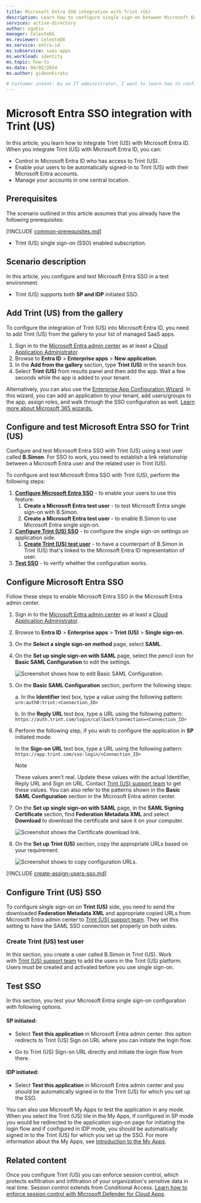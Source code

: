 ```yaml
---
title: Microsoft Entra SSO integration with Trint (US)
description: Learn how to configure single sign-on between Microsoft Entra ID and Trint (US).
services: active-directory
author: nguhiu
manager: CelesteDG
ms.reviewer: CelesteDG
ms.service: entra-id
ms.subservice: saas-apps
ms.workload: identity
ms.topic: how-to
ms.date: 04/02/2024
ms.author: gideonkiratu

# Customer intent: As an IT administrator, I want to learn how to configure single sign-on between Microsoft Entra ID and Directory Services so that I can control who has access to Directory Services, enable automatic sign-in with Microsoft Entra accounts, and manage my accounts in one central location.
---
```


# Microsoft Entra SSO integration with Trint (US)

In this article,  you learn how to integrate Trint (US) with Microsoft Entra ID. When you integrate Trint (US) with Microsoft Entra ID, you can:

* Control in Microsoft Entra ID who has access to Trint (US).
* Enable your users to be automatically signed-in to Trint (US) with their Microsoft Entra accounts.
* Manage your accounts in one central location.

## Prerequisites
The scenario outlined in this article assumes that you already have the following prerequisites:

[!INCLUDE [common-prerequisites.md](~/identity/saas-apps/includes/common-prerequisites.md)]
* Trint (US) single sign-on (SSO) enabled subscription.

## Scenario description

In this article,  you configure and test Microsoft Entra SSO in a test environment.

* Trint (US) supports both **SP and IDP** initiated SSO.

## Add Trint (US) from the gallery

To configure the integration of Trint (US) into Microsoft Entra ID, you need to add Trint (US) from the gallery to your list of managed SaaS apps.

1. Sign in to the [Microsoft Entra admin center](https://entra.microsoft.com) as at least a [Cloud Application Administrator](~/identity/role-based-access-control/permissions-reference.md#cloud-application-administrator).
1. Browse to **Entra ID** > **Enterprise apps** > **New application**.
1. In the **Add from the gallery** section, type **Trint (US)** in the search box.
1. Select **Trint (US)** from results panel and then add the app. Wait a few seconds while the app is added to your tenant.

Alternatively, you can also use the [Enterprise App Configuration Wizard](https://portal.office.com/AdminPortal/home?Q=Docs#/azureadappintegration). In this wizard, you can add an application to your tenant, add users/groups to the app, assign roles, and walk through the SSO configuration as well. [Learn more about Microsoft 365 wizards.](/microsoft-365/admin/misc/azure-ad-setup-guides)

## Configure and test Microsoft Entra SSO for Trint (US)

Configure and test Microsoft Entra SSO with Trint (US) using a test user called **B.Simon**. For SSO to work, you need to establish a link relationship between a Microsoft Entra user and the related user in Trint (US).

To configure and test Microsoft Entra SSO with Trint (US), perform the following steps:

1. **[Configure Microsoft Entra SSO](#configure-microsoft-entra-sso)** - to enable your users to use this feature.
    1. **Create a Microsoft Entra test user** - to test Microsoft Entra single sign-on with B.Simon.
    1. **Create a Microsoft Entra test user** - to enable B.Simon to use Microsoft Entra single sign-on.
1. **[Configure Trint (US) SSO](#configure-trint-us-sso)** - to configure the single sign-on settings on application side.
    1. **[Create Trint (US) test user](#create-trint-us-test-user)** - to have a counterpart of B.Simon in Trint (US) that's linked to the Microsoft Entra ID representation of user.
1. **[Test SSO](#test-sso)** - to verify whether the configuration works.

## Configure Microsoft Entra SSO

Follow these steps to enable Microsoft Entra SSO in the Microsoft Entra admin center.

1. Sign in to the [Microsoft Entra admin center](https://entra.microsoft.com) as at least a [Cloud Application Administrator](~/identity/role-based-access-control/permissions-reference.md#cloud-application-administrator).
1. Browse to **Entra ID** > **Enterprise apps** > **Trint (US)** > **Single sign-on**.
1. On the **Select a single sign-on method** page, select **SAML**.
1. On the **Set up single sign-on with SAML** page, select the pencil icon for **Basic SAML Configuration** to edit the settings.

   ![Screenshot shows how to edit Basic SAML Configuration.](common/edit-urls.png "Basic Configuration")

1. On the **Basic SAML Configuration** section, perform the following steps:

    a. In the **Identifier** text box, type a value using the following pattern:
    `urn:auth0:trint:<Connection_ID>`

    b. In the **Reply URL** text box, type a URL using the following pattern:
    `https://auth.trint.com/login/callback?connection=<Connection_ID>`

1. Perform the following step, if you wish to configure the application in **SP** initiated mode:

    In the **Sign-on URL** text box, type a URL using the following pattern:
    `https://app.trint.com/sso-login/<Connection_ID>`

	> [!NOTE]
	> These values aren't real. Update these values with the actual Identifier, Reply URL and Sign on URL. Contact [Trint (US) support team](mailto:support@trint.com) to get these values. You can also refer to the patterns shown in the **Basic SAML Configuration** section in the Microsoft Entra admin center.

1. On the **Set up single sign-on with SAML** page, in the **SAML Signing Certificate** section, find **Federation Metadata XML** and select **Download** to download the certificate and save it on your computer.

	![Screenshot shows the Certificate download link.](common/metadataxml.png "Certificate")

1. On the **Set up Trint (US)** section, copy the appropriate URLs based on your requirement.

	![Screenshot shows to copy configuration URLs.](common/copy-configuration-urls.png "Metadata")

[!INCLUDE [create-assign-users-sso.md](~/identity/saas-apps/includes/create-assign-users-sso.md)]

## Configure Trint (US) SSO

To configure single sign-on on **Trint (US)** side, you need to send the downloaded **Federation Metadata XML** and appropriate copied URLs from Microsoft Entra admin center to [Trint (US) support team](mailto:support@trint.com). They set this setting to have the SAML SSO connection set properly on both sides.

### Create Trint (US) test user

In this section, you create a user called B.Simon in Trint (US). Work with [Trint (US) support team](mailto:support@trint.com) to add the users in the Trint (US) platform. Users must be created and activated before you use single sign-on.

## Test SSO 

In this section, you test your Microsoft Entra single sign-on configuration with following options.
 
#### SP initiated:
 
* Select **Test this application** in Microsoft Entra admin center. this option redirects to Trint (US) Sign on URL where you can initiate the login flow.  
 
* Go to Trint (US) Sign-on URL directly and initiate the login flow from there.
 
#### IDP initiated:
 
* Select **Test this application** in Microsoft Entra admin center and you should be automatically signed in to the Trint (US) for which you set up the SSO.
 
You can also use Microsoft My Apps to test the application in any mode. When you select the Trint (US) tile in the My Apps, if configured in SP mode you would be redirected to the application sign-on page for initiating the login flow and if configured in IDP mode, you should be automatically signed in to the Trint (US) for which you set up the SSO. For more information about the My Apps, see [Introduction to the My Apps](https://support.microsoft.com/account-billing/sign-in-and-start-apps-from-the-my-apps-portal-2f3b1bae-0e5a-4a86-a33e-876fbd2a4510).

## Related content

Once you configure Trint (US) you can enforce session control, which protects exfiltration and infiltration of your organization's sensitive data in real time. Session control extends from Conditional Access. [Learn how to enforce session control with Microsoft Defender for Cloud Apps](/cloud-app-security/proxy-deployment-any-app).